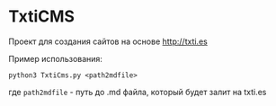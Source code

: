 # TxtiCMS

Проект для создания сайтов на основе http://txti.es

Пример использования:

    python3 TxtiCms.py <path2mdfile>
где `path2mdfile` - путь до .md файла, который будет залит на txti.es